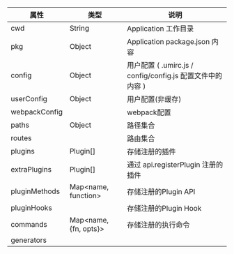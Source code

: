 | 属性 | 类型 | 说明 |
| ----| ----- | ---- |
| cwd | String | Application 工作目录 |
| pkg | Object | Application package.json 内容 |
| config | Object | 用户配置 ( .umirc.js / config/config.js 配置文件中的内容 ) |
| userConfig | Object | 用户配置(非缓存) |
| webpackConfig |  | webpack配置 |
| paths | Object | 路径集合 |
| routes |  | 路由集合 |
| plugins | Plugin[] | 存储注册的插件 |
| extraPlugins | Plugin[] | 通过 api.registerPlugin 注册的插件 |
| pluginMethods | Map<name, function>  | 存储注册的Plugin API |
| pluginHooks | | 存储注册的Plugin Hook |
| commands | Map<name, {fn, opts}> | 存储注册的执行命令 |
| generators | | |
